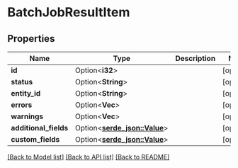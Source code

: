 # BatchJobResultItem

## Properties

Name | Type | Description | Notes
------------ | ------------- | ------------- | -------------
**id** | Option<**i32**> |  | [optional]
**status** | Option<**String**> |  | [optional]
**entity_id** | Option<**String**> |  | [optional]
**errors** | Option<**Vec<String>**> |  | [optional]
**warnings** | Option<**Vec<String>**> |  | [optional]
**additional_fields** | Option<[**serde_json::Value**](.md)> |  | [optional]
**custom_fields** | Option<[**serde_json::Value**](.md)> |  | [optional]

[[Back to Model list]](../README.md#documentation-for-models) [[Back to API list]](../README.md#documentation-for-api-endpoints) [[Back to README]](../README.md)


